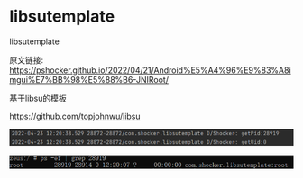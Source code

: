 # libsutemplate
libsutemplate

原文链接:
https://pshocker.github.io/2022/04/21/Android%E5%A4%96%E9%83%A8imgui%E7%BB%98%E5%88%B6-JNIRoot/

基于libsu的模板

https://github.com/topjohnwu/libsu

![](img/pic.png)

![](img/pic2.png)
